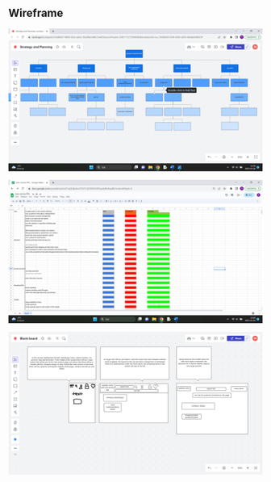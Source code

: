 ## Wireframe 
![ERD](/media/erd_prc.png)

![User stories](/media/user_stories_prc.png)

![User stories](/media/wireframe_prc.png)